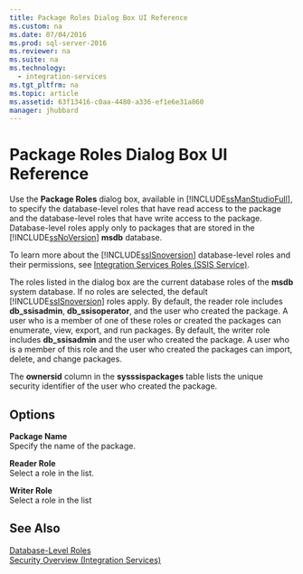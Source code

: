 ```yaml
---
title: Package Roles Dialog Box UI Reference
ms.custom: na
ms.date: 07/04/2016
ms.prod: sql-server-2016
ms.reviewer: na
ms.suite: na
ms.technology: 
  - integration-services
ms.tgt_pltfrm: na
ms.topic: article
ms.assetid: 63f13416-c0aa-4480-a336-ef1e6e31a860
manager: jhubbard
---
```

# Package Roles Dialog Box UI Reference
Use the **Package Roles** dialog box, available in [!INCLUDE[ssManStudioFull](../../Topics/TopicNameContainA/includes/ssManStudioFull_md.md)], to specify the database-level roles that have read access to the package and the database-level roles that have write access to the package. Database-level roles apply only to packages that are stored in the [!INCLUDE[ssNoVersion](../../Topics/TopicNameContainA/includes/ssNoVersion_md.md)] **msdb** database.  
  
 To learn more about the [!INCLUDE[ssISnoversion](../../Topics/TopicNameContainA/includes/ssISnoversion_md.md)] database-level roles and their permissions, see [Integration Services Roles (SSIS Service)](../../Topics/TopicNameNotContainA/Integration-Services-Roles--SSIS-Service-.md).  
  
 The roles listed in the dialog box are the current database roles of the **msdb** system database. If no roles are selected, the default [!INCLUDE[ssISnoversion](../../Topics/TopicNameContainA/includes/ssISnoversion_md.md)] roles apply. By default, the reader role includes **db_ssisadmin**, **db_ssisoperator**, and the user who created the package. A user who is a member of one of these roles or created the packages can enumerate, view, export, and run packages. By default, the writer role includes **db_ssisadmin** and the user who created the package. A user who is a member of this role and the user who created the packages can import, delete, and change packages.  
  
 The **ownersid** column in the **sysssispackages** table lists the unique security identifier of the user who created the package.  
  
## Options  
 **Package Name**  
 Specify the name of the package.  
  
 **Reader Role**  
 Select a role in the list.  
  
 **Writer Role**  
 Select a role in the list  
  
## See Also  
 [Database-Level Roles](../../Topics/TopicNameNotContainA/Database-Level-Roles.md)   
 [Security Overview (Integration Services)](../../Topics/TopicNameNotContainA/Security-Overview--Integration-Services-.md)